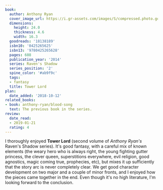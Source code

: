 ```yaml
---
book:
  author: Anthony Ryan
  cover_image_url: https://i.gr-assets.com/images/S/compressed.photo.goodreads.com/books/1382486392l/18138189.jpg
  dimensions:
    height: 24.0
    thickness: 4.6
    width: 16.3
  goodreads: '18138189'
  isbn10: '0425265625'
  isbn13: '9780425265628'
  pages: 608
  publication_year: '2014'
  series: Raven's Shadow
  series_position: '2'
  spine_color: '#ab9f9c'
  tags:
  - fantasy
  title: Tower Lord
plan:
  date_added: '2018-10-12'
related_books:
- book: anthony-ryan/blood-song
  text: The previous book in the series.
review:
  date_read:
  - 2019-01-21
  rating: 4
---
```


I thoroughly enjoyed **Tower Lord** (second volume of *Anthony Ryan's* Raven's Shadow series). It's good fantasy, with a careful mix of known elements (the weary hero who is always right, the young fighting gutter princess, the clever queen, superstitions everywhere, evil religion, good agnostics, magic coming true, prophecies, etc), but mixes it up sufficiently that the story arc is never completely clear. We get good character development on two major and a couple of minor fronts, and I enjoyed how the pieces came together in the end. Even though it's no high literature, I'm looking forward to the conclusion.
